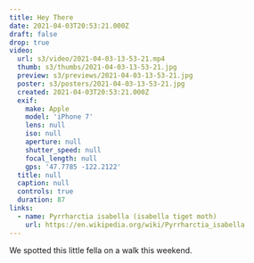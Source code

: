 ```yaml
---
title: Hey There
date: 2021-04-03T20:53:21.000Z
draft: false
drop: true
video:
  url: s3/video/2021-04-03-13-53-21.mp4
  thumb: s3/thumbs/2021-04-03-13-53-21.jpg
  preview: s3/previews/2021-04-03-13-53-21.jpg
  poster: s3/posters/2021-04-03-13-53-21.jpg
  created: 2021-04-03T20:53:21.000Z
  exif:
    make: Apple
    model: 'iPhone 7'
    lens: null
    iso: null
    aperture: null
    shutter_speed: null
    focal_length: null
    gps: '47.7785 -122.2122'
  title: null
  caption: null
  controls: true
  duration: 87
links:
  - name: Pyrrharctia isabella (isabella tiget moth)
    url: https://en.wikipedia.org/wiki/Pyrrharctia_isabella
---
```


We spotted this little fella on a walk this weekend.
